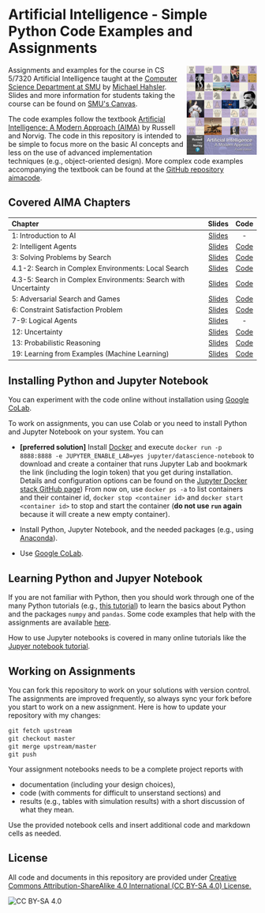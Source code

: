 <!-- #region -->
# Artificial Intelligence - Simple Python Code Examples and Assignments

<img src="assets/cover2.jpg" align="right">


Assignments and examples for the course in CS 5/7320 Artificial Intelligence taught at the 
[Computer Science Department at SMU](https://www.smu.edu/Lyle/Academics/Departments/CS) by [Michael Hahsler](https://michael.hahsler.net/). Slides and more information for students taking the course can be found on 
[SMU's Canvas](https://www.smu.edu/OIT/Services/Canvas).


The code examples follow the textbook [Artificial Intelligence: A Modern Approach (AIMA)](http://aima.cs.berkeley.edu/) by Russell and Norvig. The code in this repository is intended to be simple to focus more on the basic AI concepts and less on the use of advanced implementation techniques (e.g., object-oriented design).
More complex code examples accompanying the textbook can be found at the [GitHub repository aimacode](https://github.com/aimacode).  

## Covered AIMA Chapters

| Chapter | Slides | Code |
| :-------| :----: | :--: |
| 1: Introduction to AI | [Slides](https://mhahsler.github.io/CS7320-AI/slides/01_intro.pdf) | - | 
| 2: Intelligent Agents | [Slides](https://mhahsler.github.io/CS7320-AI/slides/02_agents.pdf) | [Code](Agents) | 
| 3: Solving Problems by Search | [Slides](https://mhahsler.github.io/CS7320-AI/slides/03_search.pdf) | [Code](Search) |
| 4.1-2: Search in Complex Environments: Local Search | [Slides](https://mhahsler.github.io/CS7320-AI/slides/04_local_search.pdf) | [Code](Local_Search) |
| 4.3-5: Search in Complex Environments: Search with Uncertainty | [Slides](https://mhahsler.github.io/CS7320-AI/slides/04_search_with_uncertainty.pdf) | [Code](Games) |
| 5: Adversarial Search and Games | [Slides](https://mhahsler.github.io/CS7320-AI/slides/05_games.pdf) | [Code](Games) |
| 6: Constraint Satisfaction Problem | [Slides](https://mhahsler.github.io/CS7320-AI/slides/06_CSP.pdf) | [Code](CSP) |
| 7-9: Logical Agents | [Slides](https://mhahsler.github.io/CS7320-AI/slides/07_logic.pdf) | - |
| 12: Uncertainty | [Slides](https://mhahsler.github.io/CS7320-AI/slides/12_uncertainty.pdf) | [Code](Uncertainty) |
| 13: Probabilistic Reasoning | [Slides](https://mhahsler.github.io/CS7320-AI/slides/13_bayes_nets.pdf) | [Code](Uncertainty) |
| 19: Learning from Examples (Machine Learning) | [Slides](https://mhahsler.github.io/CS7320-AI/slides/19_ML_intro.pdf) | [Code](ML) |

## Installing Python and Jupyter Notebook

You can experiment with the code online without installation using 
[Google CoLab](https://colab.research.google.com/github/mhahsler/CS7320-AI/).

To work on assignments, you can use Colab or you need to install Python and Jupyter Notebook on your system. You can 
* __[preferred solution]__ Install [Docker](https://www.docker.com/products/docker-desktop) and 
execute `docker run -p 8888:8888 -e JUPYTER_ENABLE_LAB=yes jupyter/datascience-notebook` to download and create a container that runs
Jupyter Lab and bookmark the link (including the login token) that you get during installation. 
Details and configuration options can be found on the [Jupyter Docker stack GitHub page](https://github.com/jupyter/docker-stacks)) 
From now on, use `docker ps -a` to list containers and their container id, `docker stop <container id>` and `docker start <container id>` to stop and start the container (**do not use `run` again** because it will create a new empty container).

* Install Python, Jupyter Notebook, and the needed packages (e.g., using [Anaconda](https://www.anaconda.com/)).

* Use [Google CoLab](https://colab.research.google.com).

## Learning Python and Jupyer Notebook

If you are not familiar with Python, then you should work through one of the many Python tutorials (e.g., [this tutorial](https://www.w3schools.com/python/default.asp)) to learn the basics about Python and the packages `numpy` and `pandas`. Some code examples that help with the assignments are available [here](Python_Code_Examples).

How to use Jupyter notebooks is covered in many online tutorials like the [Jupyer notebook tutorial](https://www.dataquest.io/blog/jupyter-notebook-tutorial/).

## Working on Assignments

You can fork this repository to work on your solutions with version control.
The assignments are improved frequently, so always sync your fork before you start to work on a new assignment. Here is how to update your repository with my changes:

```
git fetch upstream
git checkout master
git merge upstream/master
git push
```

Your assignment notebooks needs to be a complete project reports with 

- documentation (including your design choices), 
- code (with comments for difficult to unserstand sections) and
- results (e.g., tables with simulation results) with a short discussion of what they mean. 

Use the provided notebook cells and insert additional code and markdown cells as needed.

## License
All code and documents in this repository are provided under [Creative Commons Attribution-ShareAlike 4.0 International (CC BY-SA 4.0) License.](https://creativecommons.org/licenses/by-sa/4.0/)

![CC BY-SA 4.0](https://licensebuttons.net/l/by-sa/3.0/88x31.png)
<!-- #endregion -->
